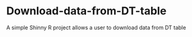 # Download-data-from-DT-table
A simple Shinny R project allows a user to download data from DT table
